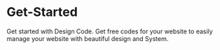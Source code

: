# Get-Started
Get started with Design Code. Get free codes for your website to easily manage your website with beautiful design and System.
